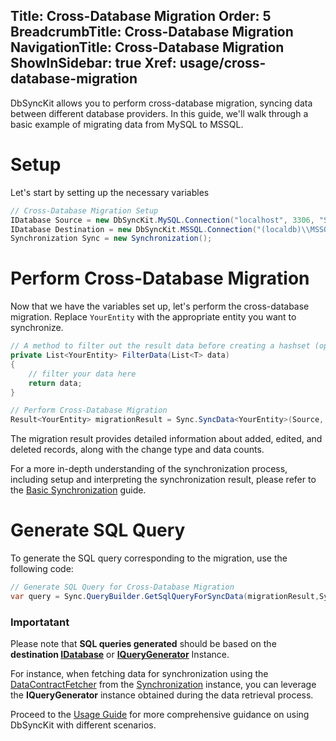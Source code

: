 ﻿﻿Title: Cross-Database Migration
Order: 5
BreadcrumbTitle: Cross-Database Migration
NavigationTitle: Cross-Database Migration
ShowInSidebar: true
Xref: usage/cross-database-migration
---

DbSyncKit allows you to perform cross-database migration, syncing data between different database providers. In this guide, we'll walk through a basic example of migrating data from MySQL to MSSQL.

# Setup

Let's start by setting up the necessary variables

```csharp
// Cross-Database Migration Setup
IDatabase Source = new DbSyncKit.MySQL.Connection("localhost", 3306, "SourceChinook", "root", "");
IDatabase Destination = new DbSyncKit.MSSQL.Connection("(localdb)\\MSSQLLocalDB", "DestinationChinook", true);
Synchronization Sync = new Synchronization();
```

# Perform Cross-Database Migration

Now that we have the variables set up, let's perform the cross-database migration. Replace `YourEntity` with the appropriate entity you want to synchronize.

```csharp
// A method to filter out the result data before creating a hashset (optional or you can pass null instead)
private List<YourEntity> FilterData(List<T> data)
{
    // filter your data here
    return data;
}

// Perform Cross-Database Migration
Result<YourEntity> migrationResult = Sync.SyncData<YourEntity>(Source, Destination, FilterData);
```

The migration result provides detailed information about added, edited, and deleted records, along with the change type and data counts.

For a more in-depth understanding of the synchronization process, including setup and interpreting the synchronization result, please refer to the [Basic Synchronization](xref:usage/basic-synchronization) guide.

# Generate SQL Query

To generate the SQL query corresponding to the migration, use the following code:

```csharp
// Generate SQL Query for Cross-Database Migration
var query = Sync.QueryBuilder.GetSqlQueryForSyncData(migrationResult,Sync.ContractFetcher.DestinationQueryGenerationManager);
```


### Importatant

Please note that **SQL queries generated** should be based on the **destination [IDatabase](xref:api-DbSyncKit.DB.Interface.IDatabase)** or [**IQueryGenerator**](xref:api-DbSyncKit.DB.Interface.IQueryGenerator) Instance.

For instance, when fetching data for synchronization using the [DataContractFetcher](xref:api-DbSyncKit.Core.Fetcher.DataContractFetcher) from the [Synchronization](xref:api-DbSyncKit.Core.Synchronization) instance, you can leverage the **IQueryGenerator** instance obtained during the data retrieval process.

Proceed to the [Usage Guide](xref:usage) for more comprehensive guidance on using DbSyncKit with different scenarios.